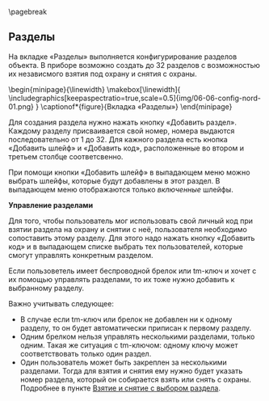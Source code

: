 \pagebreak

## Разделы

На вкладке «Разделы» выполняется конфигурирование разделов объекта.
В приборе возможно создать до 32 разделов с возможностью их независмого взятия под охрану и снятия с охраны.

\begin{minipage}{\linewidth}
	\makebox[\linewidth]{
 		\includegraphics[keepaspectratio=true,scale=0.5]{img/06-06-config-nord-01.png}
 	}
	\captionof*{figure}{Вкладка «Разделы»}
\end{minipage}
 

Для создания раздела нужно нажать кнопку «Добавить раздел». Каждому разделу присваивается свой номер, номера выдаются последовательно от 1 до 32.
Для кажного раздела есть кнопка «Добавить шлейф» и «Добавить код», расположенные во втором и третьем столбце соответсвенно.

При помощи кнопки «Добавить шлейф» в выпадающем меню можно выбрать шлейфы, которые будут добавлены в этот раздел. В выпадающем меню отображаются только *включенные* шлейфы.

**Управление разделами**

Для того, чтобы пользователь мог использовать свой личный код при взятии раздела на охрану и снятии с неё, пользователя необходимо сопоставить этому разделу. Для этого надо нажать кнопку «Добавить код» и в выпадающем списке выбрать тех пользователей, которые смогут управлять конкретным разделом.

Если пользоветель имеет беспроводной брелок или tm-ключ и хочет с их помощью управлять разделами, то их тоже нужно добавить к выбранному разделу.

Важно учитывать следующее:
* В случае если tm-ключ или брелок не добавлен ни к одному разделу, то он будет автоматически приписан к первому разделу.
* Одним брелком нельзя управлять несколькими разделами, только одним. Такая же ситуация с tm-ключом: одному ключу может соответствовать только один раздел.
* Один пользователь может быть закреплен за несколькими разделами. Тогда для взятия и снятия ему нужно будет указать номер раздела, который он собирается взять или снять с охраны. Подробнее в пункте [Взятие и снятие с выбором раздела](#control-select-part).

